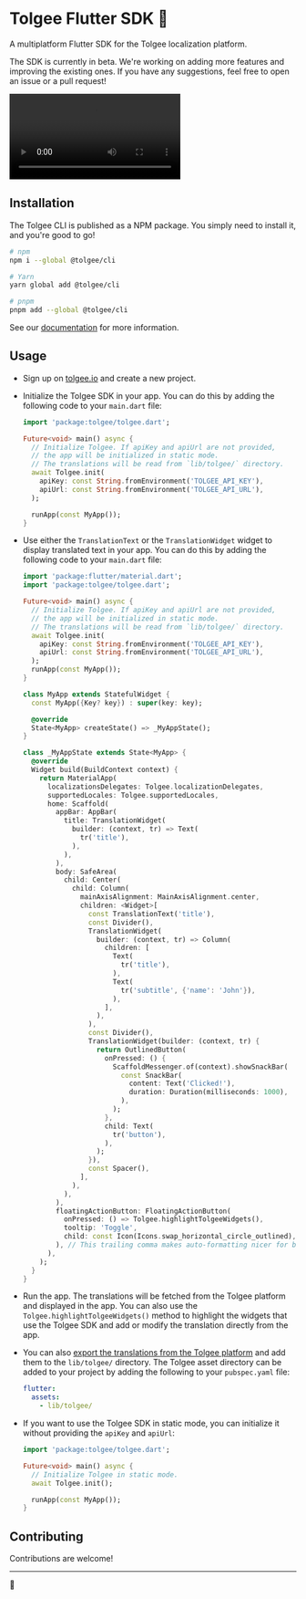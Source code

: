# Tolgee Flutter SDK 🐁

A multiplatform Flutter SDK for the Tolgee localization platform.

The SDK is currently in beta. We're working on adding more features and improving the existing ones. If you have any
suggestions, feel free to open an issue or a pull request!

![Tolgee CLI screenshot](docs/assets/recording.mov)

## Installation
The Tolgee CLI is published as a NPM package. You simply need to install it, and you're good to go!

```sh
# npm
npm i --global @tolgee/cli

# Yarn
yarn global add @tolgee/cli

# pnpm
pnpm add --global @tolgee/cli
```

See our [documentation](https://tolgee.io/tolgee-cli/installation) for more information.

## Usage

- Sign up on [tolgee.io](https://tolgee.io) and create a new project.
- Initialize the Tolgee SDK in your app. You can do this by adding the following code to your `main.dart` file: 
  ```dart
  import 'package:tolgee/tolgee.dart';

  Future<void> main() async {
    // Initialize Tolgee. If apiKey and apiUrl are not provided,
    // the app will be initialized in static mode.
    // The translations will be read from `lib/tolgee/` directory.
    await Tolgee.init(
      apiKey: const String.fromEnvironment('TOLGEE_API_KEY'),
      apiUrl: const String.fromEnvironment('TOLGEE_API_URL'),
    );

    runApp(const MyApp());
  }
  ```

- Use either the `TranslationText` or the `TranslationWidget` widget to display translated text in your app. You can do this by adding the following code to your `main.dart` file:
  ```dart
  import 'package:flutter/material.dart';
  import 'package:tolgee/tolgee.dart';

  Future<void> main() async {
    // Initialize Tolgee. If apiKey and apiUrl are not provided,
    // the app will be initialized in static mode.
    // The translations will be read from `lib/tolgee/` directory.
    await Tolgee.init(
      apiKey: const String.fromEnvironment('TOLGEE_API_KEY'),
      apiUrl: const String.fromEnvironment('TOLGEE_API_URL'),
    );
    runApp(const MyApp());
  }

  class MyApp extends StatefulWidget {
    const MyApp({Key? key}) : super(key: key);

    @override
    State<MyApp> createState() => _MyAppState();
  }

  class _MyAppState extends State<MyApp> {
    @override
    Widget build(BuildContext context) {
      return MaterialApp(
        localizationsDelegates: Tolgee.localizationDelegates,
        supportedLocales: Tolgee.supportedLocales,
        home: Scaffold(
          appBar: AppBar(
            title: TranslationWidget(
              builder: (context, tr) => Text(
                tr('title'),
              ),
            ),
          ),
          body: SafeArea(
            child: Center(
              child: Column(
                mainAxisAlignment: MainAxisAlignment.center,
                children: <Widget>[
                  const TranslationText('title'),
                  const Divider(),
                  TranslationWidget(
                    builder: (context, tr) => Column(
                      children: [
                        Text(
                          tr('title'),
                        ),
                        Text(
                          tr('subtitle', {'name': 'John'}),
                        ),
                      ],
                    ),
                  ),
                  const Divider(),
                  TranslationWidget(builder: (context, tr) {
                    return OutlinedButton(
                      onPressed: () {
                        ScaffoldMessenger.of(context).showSnackBar(
                          const SnackBar(
                            content: Text('Clicked!'),
                            duration: Duration(milliseconds: 1000),
                          ),
                        );
                      },
                      child: Text(
                        tr('button'),
                      ),
                    );
                  }),
                  const Spacer(),
                ],
              ),
            ),
          ),
          floatingActionButton: FloatingActionButton(
            onPressed: () => Tolgee.highlightTolgeeWidgets(),
            tooltip: 'Toggle',
            child: const Icon(Icons.swap_horizontal_circle_outlined),
          ), // This trailing comma makes auto-formatting nicer for build methods.
        ),
      );
    }
  }

  ```

- Run the app. The translations will be fetched from the Tolgee platform and displayed in the app. You can also use the `Tolgee.highlightTolgeeWidgets()` method to highlight the widgets that use the Tolgee SDK and add or modify the translation directly from the app.

- You can also [export the translations from the Tolgee platform](https://tolgee.io/platform/projects_and_organizations/export) and add them to the `lib/tolgee/` directory. The Tolgee asset directory can be added to your project by adding the following to your `pubspec.yaml` file:
  ```yaml
  flutter:
    assets:
      - lib/tolgee/
  ```
- If you want to use the Tolgee SDK in static mode, you can initialize it without providing the `apiKey` and `apiUrl`:
  ```dart
  import 'package:tolgee/tolgee.dart';

  Future<void> main() async {
    // Initialize Tolgee in static mode.
    await Tolgee.init();

    runApp(const MyApp());
  }
  ```

## Contributing
Contributions are welcome!

----
🧀